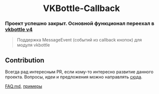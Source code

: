<h1 align="center">VKBottle-Callback</h1>

### Проект успешно закрыт. Основной функционал переехал в [vkbottle v4](https://vkbottle.readthedocs.io/ru/latest/tools/message-event/)

> Поддержка MessageEvent (событий из callback кнопок) для модуля vkbottle

## Contribution

Всегда рад интересным PR, если кому-то интересно развитие данного проекта. Вопросы, идеи и предложения можно направлять
[сюда](https://vk.me/meow_py).


[FAQ.md](https://github.com/mironovmeow/vkbottle-callback/blob/master/FAQ.md),
[примеры](https://github.com/mironovmeow/vkbottle-callback/tree/master/examples)